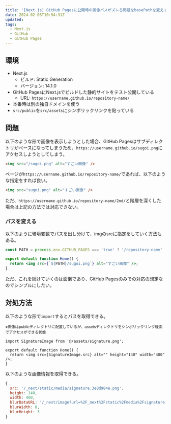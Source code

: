 ```yaml
---
title: '[Next.js] GitHub Pagesに公開時の画像パスがズレる問題をbasePathを変えずに対処する方法'
date: 2024-02-05T10:54:31Z
updated:
tags:
  - Next.js
  - GitHub
  - GitHub Pages
---
```


## 環境

- Next.js
  - ビルド: Static Generation
  - バージョン: 14.1.0
- GitHub PagesにNext.jsでビルドした静的サイトをテスト公開している
  - URL: `https://username.github.io/repository-name/`
- 本番時は別の独自ドメインを使う
- `src/public`を`src/assets`にシンボリックリンクを貼っている

## 問題

以下のような形で画像を表示しようとした場合、GitHub Pagesはサブディレクトリがベースになってしまうため、`https://username.github.io/sugoi.png`にアクセスしようとしてしまう。

```html
<img src="/sugoi.png" alt="すごい画像" />
```

ページが`https://username.github.io/repository-name/`であれば、以下のような指定をすれば良い。

```html
<img src="sugoi.png" alt="すごい画像" />
```

ただ、`https://username.github.io/repository-name/2nd/`と階層を深くした場合は上記の方法では対応できない。

### パスを変える

以下のように環境変数でパスを出し分けて、imgのsrcに指定をしていく方法もある。

```jsx
const PATH = process.env.GITHUB_PAGES === 'true' ? '/repository-name' : '';

export default function Home() {
  return <img src={`${PATH}/sugoi.png`} alt="すごい画像" />;
}
```

ただ、これを続けていくのは面倒であり、GitHub Pagesのみでの対応の想定なのでシンプルにしたい。

## 対処方法

以下のような形で`import`するとパスを取得できる。

<small>※画像はpublicディレクトリに配置しているが、assetsディレクトリをシンボリックリンク経由でアクセスができる状態</small>

```tsx
import SignatureImage from '@/assets/signature.png';

export default function Home() {
  return <img src={SignatureImage.src} alt="" height="140" width="400" />;
}
```

以下のような画像情報を取得できる。

```js
{
  src: '/_next/static/media/signature.3e8d984e.png',
  height: 140,
  width: 400,
  blurDataURL: '/_next/image?url=%2F_next%2Fstatic%2Fmedia%2Fsignature.3e8d984e.png&w=8&q=70',
  blurWidth: 8,
  blurHeight: 3
}
```
